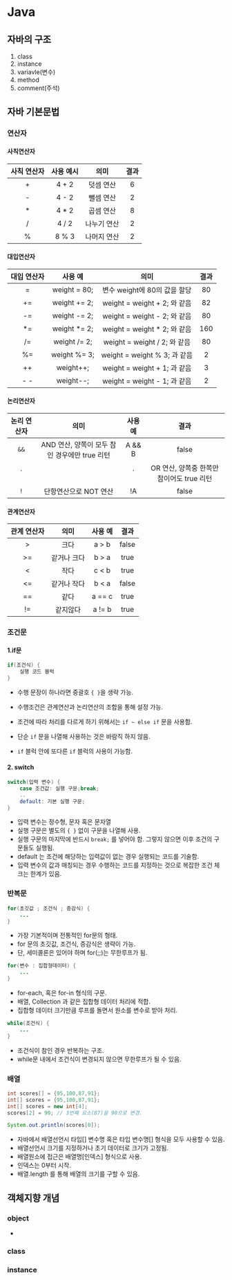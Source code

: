 # Java

## 자바의 구조

1. class
2. instance
3. variavle(변수)
4. method
5. comment(주석)





## 자바 기본문법

### 연산자

#### 사칙연산자

| 사칙 연산자 | 사용 예시 |    의미     | 결과 |
| :---------: | :-------: | :---------: | :--: |
|      +      |   4 + 2   |  덧셈 연산  |  6   |
|      -      |   4 - 2   |  뺄셈 연산  |  2   |
|      *      |   4 * 2   |  곱셈 연산  |  8   |
|      /      |   4 / 2   | 나누기 연산 |  2   |
|      %      |   8 % 3   | 나머지 연산 |  2   |



#### 대입연산자

| 대입 연산자 |   사용 예    |             의미             | 결과 |
| :---------: | :----------: | :--------------------------: | :--: |
|      =      | weight = 80; | 변수 weight에 80의 값을 할당 |  80  |
|     +=      | weight += 2; | weight = weight + 2; 와 같음 |  82  |
|     -=      | weight -= 2; | weight = weight - 2; 와 같음 |  80  |
|     *=      | weight *= 2; | weight = weight * 2; 와 같음 | 160  |
|     /=      | weight /= 2; | weight = weight / 2; 와 같음 |  80  |
|     %=      | weight %= 3; | weight = weight % 3; 과 같음 |  2   |
|     ++      |  weight++;   | weight = weight + 1; 과 같음 |  3   |
|     - -     |  weight--;   | weight = weight - 1; 과 같음 |  2   |



#### 논리연산자

| 논리 연산자 |                     의미                      | 사용 예  | 결과  |
| :---------: | :-------------------------------------------: | :------: | :---: |
|    `&&`     | AND 연산, 양쪽이 모두 참인 경우에만 true 리턴 |  A && B  | false |
|    `||`     |   OR 연산, 양쪽중 한쪽만 참이어도 true 리턴   | A \|\| B | true  |
|     `!`     |             단항연산으로 NOT 연산             |    !A    | false |



#### 관계연산자

| 관계 연산자 |    의미     | 사용 예 | 결과  |
| :---------: | :---------: | :-----: | :---: |
|      >      |    크다     |  a > b  | false |
|     >=      | 같거나 크다 |  b > a  | true  |
|      <      |    작다     |  c < b  | true  |
|     <=      | 같거나 작다 |  b < a  | false |
|     ==      |    같다     | a == c  | true  |
|     !=      |  같지않다   | a != b  | true  |



### 조건문



#### 1.if문

``` java
if(조건식) {
    실행 코드 블럭
}
```

- 수행 문장이 하나라면 중괄호 `{ }`을 생략 가능.

- 수행조건은 관계연산과 논리연산의 조합을 통해 설정 가능.

- 조건에 따라 처리를 다르게 하기 위해서는 `if ~ else if` 문을 사용함.

- 단순 `if` 문을 나열해 사용하는 것은 바람직 하지 않음.

- `if` 블럭 안에 또다른 `if` 블럭의 사용이 가능함.

  

#### 2. switch

``` java
switch(입력 변수) {
    case 조건값: 실행 구문;break;
    ..
    default: 기본 실행 구문;
}
```

- 입력 변수는 정수형, 문자 혹은 문자열
- 실행 구문은 별도의 `{ }` 없이 구문을 나열해 사용.
- 실행 구문의 마지막에 반드시 `break;` 를 넣어야 함. 그렇지 않으면 이후 조건의 구문들도 실행됨.
- default 는 조건에 해당하는 입력값이 없는 경우 실행되는 코드를 기술함.
- 입력 변수의 값과 매칭되는 경우 수행하는 코드를 지정하는 것으로 복잡한 조건 체크는 한계가 있음.





### 반복문

``` java
for(초깃값 ; 조건식 ; 증감식) {
    ...
}
```

- 가장 기본적이며 전통적인 for문의 형태.
- for 문의 초깃값, 조건식, 증감식은 생략이 가능.
- 단, 세미콜론은 있어야 하며 for(;;)는 무한루프가 됨.

```java
for(변수 : 집합형데이터) {
    ...
}
```

- for-each, 혹은 for-in 형식의 구문.
- 배열, Collection 과 같은 집합형 데이터 처리에 적합.
- 집합형 데이터 크기만큼 루프를 돌면서 원소를 변수로 받아 처리.

```java
while(조건식) {
    ...
}
```

- 조건식이 참인 경우 반복하는 구조.
- while문 내에서 조건식이 변경되지 않으면 무한루프가 될 수 있음.





### 배열

```java
int scores[] = {95,100,87,91};
int[] scores = {95,100,87,91};
int[] scores = new int[4];
scores[2] = 90; // 3번째 요소(87)을 90으로 변경.

System.out.println(scores[0]);
```

- 자바에서 배열선언시 타입[] 변수명 혹은 타입 변수명[] 형식을 모두 사용할 수 있음.
- 배열선언시 크기를 지정하거나 초기 데이터로 크기가 고정됨.
- 배열원소에 접근은 배열명[인덱스] 형식으로 사용.
- 인덱스는 0부터 시작.
- 배열.length 를 통해 배열의 크기를 구할 수 있음.





## 객체지향 개념

### object

- 









### class





### instance





